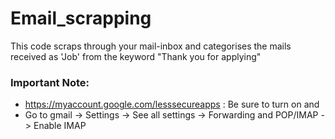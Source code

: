 # Email_scrapping
This code scraps through your mail-inbox and categorises the mails received as 'Job' from the keyword "Thank you for applying"
### Important Note:
- https://myaccount.google.com/lesssecureapps  : Be sure to turn on and
- Go to gmail -> Settings -> See all settings -> Forwarding and POP/IMAP -> Enable IMAP 
